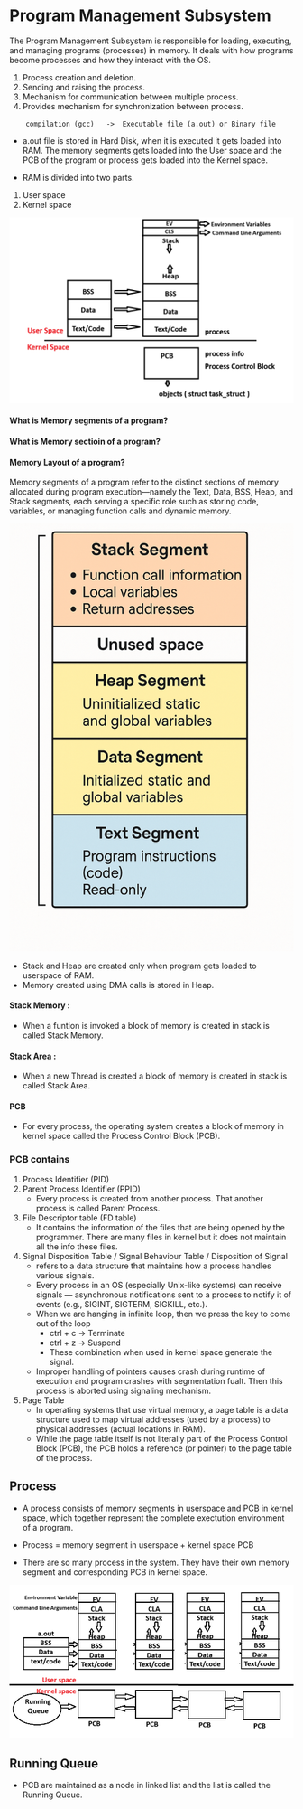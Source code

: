 # Program Management Subsystem

The Program Management Subsystem is responsible for loading, executing, and managing programs (processes) in memory. It deals with how programs become processes and how they interact with the OS.

1. Process creation and deletion.
2. Sending and raising the process.
3. Mechanism for communication between multiple process.
4. Provides mechanism for synchronization between process.<br>

```
    compilation (gcc)   ->  Executable file (a.out) or Binary file
```

- a.out file is stored in Hard Disk, when it is executed it gets loaded into RAM. The memory segments gets loaded into the User space and the PCB of the program or process gets loaded into the Kernel space.

- RAM is divided into two parts.

1. User space
2. Kernel space

![alt text](PMS.png)

#### What is Memory segments of a program?

#### What is Memory sectioin of a program?

#### Memory Layout of a program?

Memory segments of a program refer to the distinct sections of memory allocated during program execution—namely the Text, Data, BSS, Heap, and Stack segments, each serving a specific role such as storing code, variables, or managing function calls and dynamic memory.

![alt text](image.png)

- Stack and Heap are created only when program gets loaded to userspace of RAM.
- Memory created using DMA calls is stored in Heap. <br>

#### Stack Memory :

- When a funtion is invoked a block of memory is created in stack is called Stack Memory.

#### Stack Area :

- When a new Thread is created a block of memory is created in stack is called Stack Area.

#### PCB

- For every process, the operating system creates a block of memory in kernel space called the Process Control Block (PCB).

### PCB contains

1. Process Identifier (PID)
2. Parent Process Identifier (PPID)
   - Every process is created from another process. That another process is called Parent Process.
3. File Descriptor table (FD table)
   - It contains the information of the files that are being opened by the programmer. There are many files in kernel but it does not maintain all the info these files.
4. Signal Disposition Table / Signal Behaviour Table / Disposition of Signal
   - refers to a data structure that maintains how a process handles various signals.
   - Every process in an OS (especially Unix-like systems) can receive signals — asynchronous notifications sent to a process to notify it of events (e.g., SIGINT, SIGTERM, SIGKILL, etc.).
   - When we are hanging in infinite loop, then we press the key to come out of the loop
     - ctrl + c -> Terminate
     - ctrl + z -> Suspend
     - These combination when used in kernel space generate the signal.
   - Improper handling of pointers causes crash during runtime of execution and program crashes with segmentation fualt. Then this process is aborted using signaling mechanism.
5. Page Table
   - In operating systems that use virtual memory, a page table is a data structure used to map virtual addresses (used by a process) to physical addresses (actual locations in RAM).
   - While the page table itself is not literally part of the Process Control Block (PCB), the PCB holds a reference (or pointer) to the page table of the process.

## Process

- A process consists of memory segments in userspace and PCB in kernel space, which together represent the complete exectution environment of a program.

- Process = memory segment in userspace + kernel space PCB
- There are so many process in the system. They have their own memory segment and corresponding PCB in kernel space.
  <br>

![alt text](process.png)
<br>

## Running Queue

- PCB are maintained as a node in linked list and the list is called the Running Queue.
